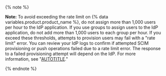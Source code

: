 {% note %}

**Note:** To avoid exceeding the rate limit on {% data variables.product.product_name %}, do not assign more than 1,000 users per hour to the IdP application. If you use groups to assign users to the IdP application, do not add more than 1,000 users to each group per hour. If you exceed these thresholds, attempts to provision users may fail with a "rate limit" error. You can review your IdP logs to confirm if attempted SCIM provisioning or push operations failed due to a rate limit error. The response to a failed provisioning attempt will depend on the IdP. For more information, see "[AUTOTITLE](/admin/identity-and-access-management/managing-iam-for-your-enterprise/troubleshooting-identity-and-access-management-for-your-enterprise#scim-provisioning-errors)."

{% endnote %}
